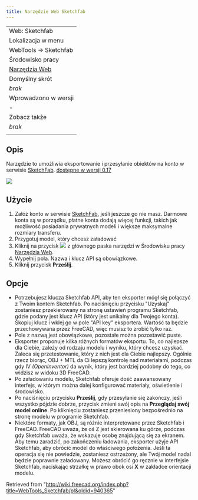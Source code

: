 ```yaml
---
title: Narzędzie Web Sketchfab
---
```

|  |
| --- |
| Web: Sketchfab |
| Lokalizacja w menu |
| WebTools → Sketchfab |
| Środowisko pracy |
| [Narzędzia Web](/WebTools_Workbench/pl "WebTools Workbench/pl") |
| Domyślny skrót |
| *brak* |
| Wprowadzono w wersji |
| - |
| Zobacz także |
| *brak* |
|  |

## Opis

Narzędzie to umożliwia eksportowanie i przesyłanie obiektów na konto w serwisie [SketchFab](http://www.sketchfab.com). [dostępne w wersji 0.17](/Release_notes_0.17/pl "Release notes 0.17/pl")

![](/images/Sketchfab_exporter.jpg)

## Użycie

1. Załóż konto w serwisie [SketchFab](http://www.sketchfab.com), jeśli jeszcze go nie masz. Darmowe konta są w porządku, płatne konta dodają więcej funkcji, takich jak możliwość posiadania prywatnych modeli i większe maksymalne rozmiary transferu.
2. Przygotuj model, który chcesz załadować
3. Kliknij na przycisk ![](/images/WebTools_Sketchfab.png) z głównego paska narzędzi w Środowisku pracy [Narzędzia Web](/WebTools_Workbench/pl "WebTools Workbench/pl").
4. Wypełnij pola. Nazwa i klucz API są obowiązkowe.
5. Kliknij przycisk **Prześlij**.

## Opcje

* Potrzebujesz klucza Sketchfab API, aby ten eksporter mógł się połączyć z Twoim kontem Sketchfab. Po naciśnięciu przycisku "Uzyskaj" zostaniesz przekierowany na stronę ustawień programu Sketchfab, gdzie podany jest klucz API (który jest unikalny dla Twojego konta). Skopiuj klucz i wklej go w pole "API key" eksportera. Wartość ta będzie przechowywana przez FreeCAD, więc musisz to zrobić tylko raz.
* Pole z nazwą jest obowiązkowe, pozostałe można pozostawić puste.
* Eksporter proponuje kilka różnych formatów eksportu. To, co najlepsze dla Ciebie, zależy od rodzaju modelu i wyniku, który chcesz uzyskać. Zaleca się przetestowanie, który z nich jest dla Ciebie najlepszy. Ogólnie rzecz biorąc, OBJ + MTL da Ci lepszą kontrolę nad materiałami, podczas gdy IV *(OpenInventor)* da wynik, który jest bardziej podobny do tego, co widzisz w widoku 3D FreeCAD.
* Po załadowaniu modelu, Sketchfab oferuje dość zaawansowany interfejs, w którym można dalej konfigurować materiały, oświetlenie i środowisko.
* Po naciśnięciu przycisku **Prześlij**, gdy przesyłanie się zakończy, jeśli wszystko pójdzie dobrze, przycisk zmieni swój opis na **Przeglądaj swój model online**. Po kliknięciu zostaniesz przeniesiony bezpośrednio na stronę modelu w programie Sketchfab.
* Niektóre formaty, jak OBJ, są różnie interpretowane przez Sketchfab i FreeCAD. FreeCAD uważa, że oś Z jest skierowana ku górze, podczas gdy Sketchfab uważa, że wskazuje osobę znajdującą się za ekranem. Aby temu zaradzić, po zakończeniu ładowania, eksporter użyje API Sketchfab, aby obrócić model do właściwego położenia. Jeśli ta operacja się nie powiedzie, zostaniesz ostrzeżony, ale Twój model nadal będzie poprawnie załadowany. Możesz obrócić go ręcznie w interfejsie Sketchfab, naciskając strzałkę w prawo obok osi **X** w zakładce orientacji modelu.

Retrieved from "<http://wiki.freecad.org/index.php?title=WebTools_Sketchfab/pl&oldid=940365>"